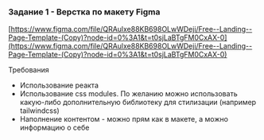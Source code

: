### **Задание 1 - Верстка по макету Figma**
 

[https://www.figma.com/file/QRAulxe88KB698OLwWDeji/Free--Landing--Page-Template-(Copy)?node-id=0%3A1&t=t0sjLaBTgFM0CxAX-0](https://www.figma.com/file/QRAulxe88KB698OLwWDeji/Free--Landing--Page-Template-(Copy)?node-id=0%3A1&t=t0sjLaBTgFM0CxAX-0)

Требования

- Использование реакта
- Использование css modules. По желанию можно использовать какую-либо дополнительную библиотеку для стилизации (например tailwindcss)
- Наполнение контентом - можно прям как в макете, а можно информацию о себе
